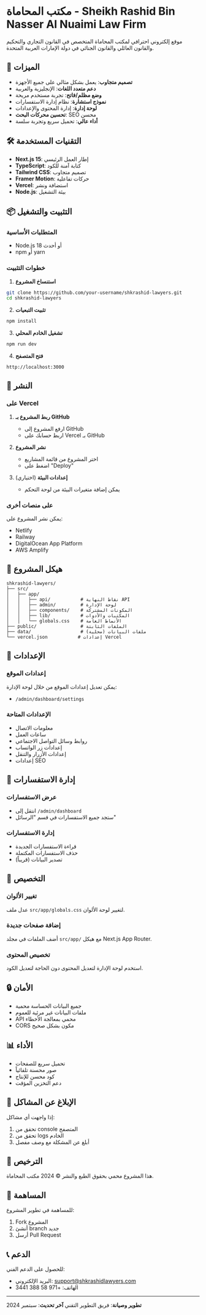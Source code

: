# مكتب المحاماة - Sheikh Rashid Bin Nasser Al Nuaimi Law Firm

موقع إلكتروني احترافي لمكتب المحاماة المتخصص في القانون التجاري والتحكيم والقانون العائلي والقانون الجنائي في دولة الإمارات العربية المتحدة.

## 🚀 الميزات

- **تصميم متجاوب**: يعمل بشكل مثالي على جميع الأجهزة
- **دعم متعدد اللغات**: الإنجليزية والعربية
- **وضع مظلم/فاتح**: تجربة مستخدم مريحة
- **نموذج استشارة**: نظام إدارة الاستفسارات
- **لوحة إدارة**: إدارة المحتوى والإعدادات
- **تحسين محركات البحث**: SEO محسن
- **أداء عالي**: تحميل سريع وتجربة سلسة

## 🛠️ التقنيات المستخدمة

- **Next.js 15**: إطار العمل الرئيسي
- **TypeScript**: كتابة آمنة للكود
- **Tailwind CSS**: تصميم متجاوب
- **Framer Motion**: حركات تفاعلية
- **Vercel**: استضافة ونشر
- **Node.js**: بيئة التشغيل

## 📦 التثبيت والتشغيل

### المتطلبات الأساسية
- Node.js 18 أو أحدث
- npm أو yarn

### خطوات التثبيت

1. **استنساخ المشروع**
```bash
git clone https://github.com/your-username/shkrashid-lawyers.git
cd shkrashid-lawyers
```

2. **تثبيت التبعيات**
```bash
npm install
```

3. **تشغيل الخادم المحلي**
```bash
npm run dev
```

4. **فتح المتصفح**
```
http://localhost:3000
```

## 🚀 النشر

### على Vercel

1. **ربط المشروع بـ GitHub**
   - ارفع المشروع إلى GitHub
   - اربط حسابك على Vercel بـ GitHub

2. **نشر المشروع**
   - اختر المشروع من قائمة المشاريع
   - اضغط على "Deploy"

3. **إعدادات البيئة** (اختياري)
   - يمكن إضافة متغيرات البيئة من لوحة التحكم

### على منصات أخرى

يمكن نشر المشروع على:
- Netlify
- Railway
- DigitalOcean App Platform
- AWS Amplify

## 📁 هيكل المشروع

```
shkrashid-lawyers/
├── src/
│   ├── app/
│   │   ├── api/           # نقاط النهاية API
│   │   ├── admin/         # لوحة الإدارة
│   │   ├── components/    # المكونات المشتركة
│   │   ├── lib/           # المكتبات والأدوات
│   │   └── globals.css    # الأنماط العامة
├── public/                # الملفات الثابتة
├── data/                  # ملفات البيانات (محلية)
└── vercel.json           # إعدادات Vercel
```

## 🔧 الإعدادات

### إعدادات الموقع
يمكن تعديل إعدادات الموقع من خلال لوحة الإدارة:
- `/admin/dashboard/settings`

### الإعدادات المتاحة
- معلومات الاتصال
- ساعات العمل
- روابط وسائل التواصل الاجتماعي
- إعدادات زر الواتساب
- إعدادات الأزرار والتنقل
- إعدادات SEO

## 📧 إدارة الاستفسارات

### عرض الاستفسارات
- انتقل إلى `/admin/dashboard`
- ستجد جميع الاستفسارات في قسم "الرسائل"

### إدارة الاستفسارات
- قراءة الاستفسارات الجديدة
- حذف الاستفسارات المكتملة
- تصدير البيانات (قريباً)

## 🎨 التخصيص

### تغيير الألوان
عدل ملف `src/app/globals.css` لتغيير لوحة الألوان.

### إضافة صفحات جديدة
أضف الملفات في مجلد `src/app/` مع هيكل Next.js App Router.

### تخصيص المحتوى
استخدم لوحة الإدارة لتعديل المحتوى دون الحاجة لتعديل الكود.

## 🔒 الأمان

- جميع البيانات الحساسة محمية
- ملفات البيانات غير مرئية للعموم
- API محمي بمعالجة الأخطاء
- CORS مكون بشكل صحيح

## 📊 الأداء

- تحميل سريع للصفحات
- صور محسنة تلقائياً
- كود محسن للإنتاج
- دعم التخزين المؤقت

## 🐛 الإبلاغ عن المشاكل

إذا واجهت أي مشاكل:
1. تحقق من console المتصفح
2. تحقق من logs الخادم
3. أبلغ عن المشكلة مع وصف مفصل

## 📝 الترخيص

هذا المشروع محمي بحقوق الطبع والنشر © 2024 مكتب المحاماة.

## 👥 المساهمة

للمساهمة في تطوير المشروع:
1. Fork المشروع
2. أنشئ branch جديد
3. أرسل Pull Request

## 📞 الدعم

للحصول على الدعم الفني:
- البريد الإلكتروني: support@shkrashidlawyers.com
- الهاتف: +971 58 388 3441

---

**تطوير وصيانة**: فريق التطوير التقني
**آخر تحديث**: سبتمبر 2024
